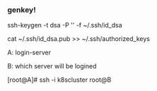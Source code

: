 ### genkey!
ssh-keygen -t dsa -P '' -f ~/.ssh/id_dsa

cat ~/.ssh/id_dsa.pub >> ~/.ssh/authorized_keys


A: login-server

B: which server will be logined

[root@A]# ssh -i k8scluster root@B

